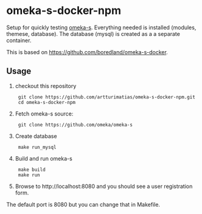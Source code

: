 # omeka-s-docker-npm

Setup for quickly testing [omeka-s](http://omeka.org/s/). Everything needed is installed (modules, themese, database). The database (mysql) is created as a a separate container. 

This is based on https://github.com/boredland/omeka-s-docker. 

## Usage

1. checkout this repository

    	git clone https://github.com/artturimatias/omeka-s-docker-npm.git
    	cd omeka-s-docker-npm
    	
2. Fetch omeka-s source:

        git clone https://github.com/omeka/omeka-s

3. Create database

        make run_mysql

4. Build and run omeka-s

        make build 
        make run

5. Browse to http://localhost:8080 and you should see a user registration form.


The default port is 8080 but you can change that in Makefile.
